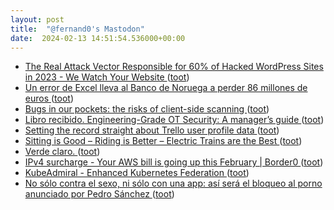 ```yaml
---
layout: post
title:  "@fernand0's Mastodon"
date:  2024-02-13 14:51:54.536000+00:00
---
```

*  [The Real Attack Vector Responsible for 60% of Hacked WordPress Sites in 2023 - We Watch Your Website ](https://wewatchyourwebsite.com/the-real-attack-vector-responsible-for-60-of-hacked-wordpress-sites-in-2023) ([toot](https://mastodon.social/@fernand0/111924734494918715))
*  [Un error de Excel lleva al Banco de Noruega a perder 86 millones de euros  ](https://www.elblogsalmon.com/economia/error-excel-lleva-al-banco-noruega-a-perder-86-millones-euro) ([toot](https://mastodon.social/@fernand0/111924554258026176))
*  [Bugs in our pockets: the risks of client-side scanning ](https://academic.oup.com/cybersecurity/article/10/1/tyad020/759046) ([toot](https://mastodon.social/@fernand0/111924495455750659))
*  [Libro recibido. Engineering-Grade OT Security: A manager’s guide ](https://fotografiasenmovimiento.wordpress.com/2024/02/13/libro-recibido-engineering-grade-ot-security-a-managers-guide) ([toot](https://mastodon.social/@fernand0/111924411160407524))
*  [Setting the record straight about Trello user profile data ](https://community.atlassian.com/t5/Trello-articles/Setting-the-record-straight-about-Trello-user-profile-data/ba-p/258725) ([toot](https://mastodon.social/@fernand0/111924397188084012))
*  [Sitting is Good – Riding is Better – Electric Trains are the Best ](https://transportationhistory.org/2018/05/31/sitting-is-good-riding-is-better-electric-trains-are-the-best) ([toot](https://mastodon.social/@fernand0/111921868159542510))
*  [Verde claro. ](https://avecesunafoto.wordpress.com/2024/02/12/verde-claro) ([toot](https://mastodon.social/@fernand0/111919708122791655))
*  [IPv4 surcharge - Your AWS bill is going up this February \| Border0 ](https://www.border0.com/blogs/ipv4-surcharge---your-aws-bill-is-going-up-this-februar) ([toot](https://mastodon.social/@fernand0/111919542232045573))
*  [KubeAdmiral - Enhanced Kubernetes Federation   ](https://bytedance.larkoffice.com/docx/NkCXddM44oXSTnxeDeVcu6BfnFd) ([toot](https://mastodon.social/@fernand0/111919422235765608))
*  [No sólo contra el sexo, ni sólo con una app: así será el bloqueo al porno anunciado por Pedro Sánchez ](https://www.elespanol.com/elandroidelibre/noticias-y-novedades/20240129/no-solo-sexo-app-bloqueo-porno-anunciado-pedro-sanchez/828667306_0.htm) ([toot](https://mastodon.social/@fernand0/111919305872712372))
